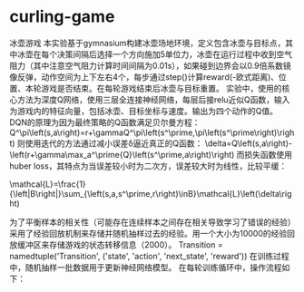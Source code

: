 # curling-game
冰壶游戏
本实验基于gymnasium构建冰壶场地环境，定义包含冰壶与目标点，其中冰壶在每个决策间隔后选择一个方向施加5单位力，冰壶在运行过程中收到空气阻力（其中注意空气阻力计算时间间隔为0.01s），如果碰到边界会以0.9倍系数镜像反弹，动作空间为上下左右4个，每步通过step()计算reward(-欧式距离)、位置、本轮游戏是否结束。在每轮游戏结束后冰壶与目标重置。
实验中，使用的核心方法为深度Q网络，使用三层全连接神经网络，每层后接relu近似Q函数，输入为游戏内的特征向量，包括冰壶、目标坐标与速度。输出为四个动作的Q值。
DQN的原理为因为最终策略的Q函数满足贝尔曼方程：
Q^\pi\left(s,a\right)=r+\gammaQ^\pi\left(s^\prime,\pi\left(s^\prime\right)\right)
则使用迭代的方法通过减小误差δ逼近真正的Q函数：
\delta=Q\left(s,a\right)-\left(r+\gamma\max_a^\prime{Q}\left(s^\prime,a\right)\right)
而损失函数使用huber loss，其特点为当误差较小时为二次方，误差较大时为线性，比较平缓：

\mathcal{L}=\frac{1}{\left|B\right|}\sum_{\left(s,a,s^\prime,r\right)\inB}\mathcal{L}\left(\delta\right)
 
为了平衡样本的相关性（可能存在连续样本之间存在相关导致学习了错误的经验）采用了经验回放机制来存储并随机抽样过去的经验。用一个大小为10000的经验回放缓冲区来存储游戏的状态转移信息（2000）。
Transition = namedtuple('Transition', ('state', 'action', 'next_state', 'reward'))
在训练过程中，随机抽样一批数据用于更新神经网络模型。
在每轮训练循环中，操作流程如下：

